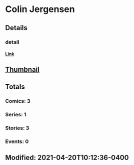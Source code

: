 # Colin  Jergensen 
## Details
### detail
#### [Link](http://marvel.com/comics/creators/14039/colin_jergensen?utm_campaign=apiRef&utm_source=225578a89fc76f3d20fbffda5d17a88d)
## [Thumbnail](http://i.annihil.us/u/prod/marvel/i/mg/b/40/image_not_available.jpg)
## Totals
### Comics: 3
### Series: 1
### Stories: 3
### Events: 0
## Modified: 2021-04-20T10:12:36-0400